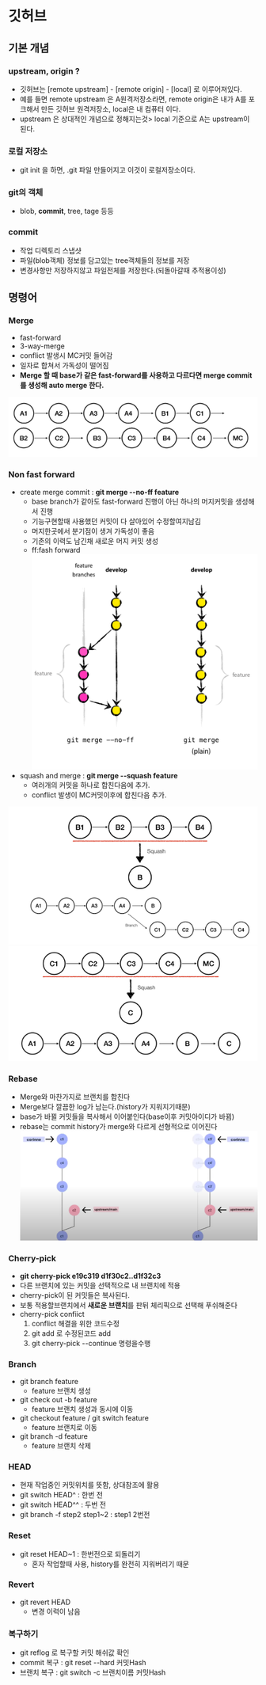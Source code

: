 # 깃허브

## 기본 개념

### upstream, origin ?
- 깃허브는 [remote upstream] - [remote origin] - [local] 로 이루어져있다.
- 예를 들면 remote upstream 은 A원격저장소라면, remote origin은 내가 A를 포크해서 만든 깃허브 원격저장소, local은 내 컴퓨터 이다.
- upstream 은 상대적인 개념으로 정해지는것> local 기준으로 A는 upstream이 된다.

### 로컬 저장소
- git init 을 하면, .git 파일 만들어지고 이것이 로컬저장소이다.

### git의 객체
- blob, **commit**, tree, tage 등등

### commit
- 작업 디렉토리 스냅샷
- 파일(blob객체) 정보를 담고있는 tree객체들의 정보를 저장
- 변경사항만 저장하지않고 파일전체를 저장한다.(되돌아갈때 추적용이성)

## 명령어

### Merge
- fast-forward
- 3-way-merge
- conflict 발생시 MC커밋 들어감
- 일자로 합쳐서 가독성이 떨어짐
- **Merge 할 때 base가 같은 fast-forward를 사용하고 다르다면 merge commit를 생성해 auto merge 한다.**
<img src="img/merge.PNG">

### Non fast forward
- create merge commit : **git merge --no-ff feature**
  - base branch가 같아도 fast-forward 진행이 아닌 하나의 머지커밋을 생성해서 진행
  - 기능구현할때 사용했던 커밋이 다 살아있어 수정할여지남김
  - 머지한곳에서 분기점이 생겨 가독성이 좋음
  - 기존의 이력도 남긴채 새로운 머지 커밋 생성
  - ff:fash forward
    <img src="img/createMerge.PNG">
- squash and merge : **git merge --squash feature**
  - 여러개의 커밋을 하나로 합친다음에 추가.
  - conflict 발생이 MC커밋이후에 합친다음 추가.
<img src="img/squashMerge1.PNG">
<img src="img/squashMerge2.PNG">

### Rebase
- Merge와 마찬가지로 브랜치를 합친다
- Merge보다 깔끔한 log가 남는다.(history가 지워지기때문)
- base가 바뀔 커밋들을 복사해서 이어붙인다(base이후 커밋아이디가 바뀜)
- rebase는 commit history가 merge와 다르게 선형적으로 이어진다
  <img src="img/rebase.PNG">

### Cherry-pick
- **git cherry-pick e19c319 d1f30c2..d1f32c3**
- 다른 브랜치에 있는 커밋을 선택적으로 내 브랜치에 적용
- cherry-pick이 된 커밋들은 복사된다.
- 보통 적용할브랜치에서 **새로운 브랜치**를 판뒤 체리픽으로 선택해 푸쉬해준다
- cherry-pick confiict
  1. conflict 해결을 위한 코드수정
  2. git add 로 수정된코드 add
  3. git cherry-pick --continue 명령을수행

### Branch
- git branch feature
  - feature 브랜치 생성
- git check out -b feature
  - feature 브랜치 생성과 동시에 이동
- git checkout feature / git switch feature
  - feature 브랜치로 이동
- git branch -d feature
  - feature 브랜치 삭제

### HEAD
- 현재 작업중인 커밋위치를 뜻함, 상대참조에 활용
- git switch HEAD^ : 한번 전
- git switch HEAD^^ : 두번 전
- git branch -f step2 step1~2 : step1 2번전

### Reset
- git reset HEAD~1 : 한번전으로 되돌리기
  - 혼자 작업할때 사용, history를 완전히 지워버리기 때문

### Revert
- git revert HEAD 
  - 변경 이력이 남음

### 복구하기
- git reflog 로 복구할 커밋 해쉬값 확인
- commit 복구 : git reset --hard 커밋Hash
- 브랜치 복구 : git switch -c 브랜치이름 커밋Hash